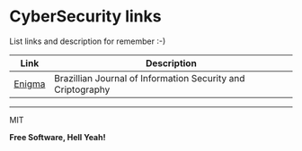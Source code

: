 # CyberSecurity links

List links and description for remember :-)

| Link | Description |
| ------ | ------ |
| [Enigma](https://enigma.unb.br/index.php/enigma)| Brazillian Journal of Information Security and Criptography |


----

MIT

**Free Software, Hell Yeah!**
